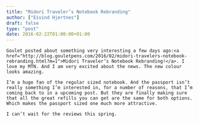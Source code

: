 ```yaml
---
title: "Midori Traveler’s Notebook Rebranding"
author: ["Eivind Hjertnes"]
draft: false
type: "post"
date: 2016-02-22T01:00:00+01:00
---
```


<div class="HTML">
  <div></div>

<p>

</div>

```text
Goulet posted about something very interesting a few days ago:<a href="http://blog.gouletpens.com/2016/02/midori-travelers-notebook-rebranding.html?m=1">Midori Traveler’s Notebook Rebranding!</a>. I love my MTN. And I am very excited about the news. The new colour looks amazing.
```

<div class="HTML">
  <div></div>

</p>

</div>

<div class="HTML">
  <div></div>

<p>

</div>

```text
I’m a huge fan of the regular sized notebook. And the passport isn’t really something I’m interested in, for a number of reasons, that I’m coming back to in a upcoming post. But they are finally making sure that all the great refills you can get are the same for both options. Which makes the passport sized one much more attractive.
```

<div class="HTML">
  <div></div>

</p>

</div>

<div class="HTML">
  <div></div>

<p>

</div>

```text
I can’t wait for the reviews this spring.
```

<div class="HTML">
  <div></div>

</p>

</div>
